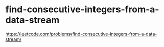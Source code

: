 # find-consecutive-integers-from-a-data-stream

https://leetcode.com/problems/find-consecutive-integers-from-a-data-stream/
